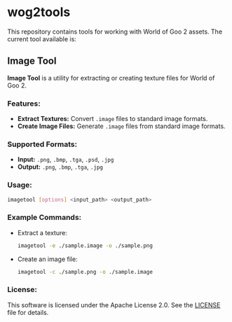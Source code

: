 # wog2tools

This repository contains tools for working with World of Goo 2 assets. The current tool available is:

## Image Tool

**Image Tool** is a utility for extracting or creating texture files for World of Goo 2.

### Features:
- **Extract Textures:** Convert `.image` files to standard image formats.
- **Create Image Files:** Generate `.image` files from standard image formats.

### Supported Formats:
- **Input:** `.png`, `.bmp`, `.tga`, `.psd`, `.jpg`
- **Output:** `.png`, `.bmp`, `.tga`, `.jpg`

### Usage:
```bash
imagetool [options] <input_path> <output_path>
```

### Example Commands:
- Extract a texture:
  ```bash
  imagetool -e ./sample.image -o ./sample.png
  ```
- Create an image file:
  ```bash
  imagetool -c ./sample.png -o ./sample.image
  ```

### License:
This software is licensed under the Apache License 2.0. See the [LICENSE](./LICENSE.txt) file for details.